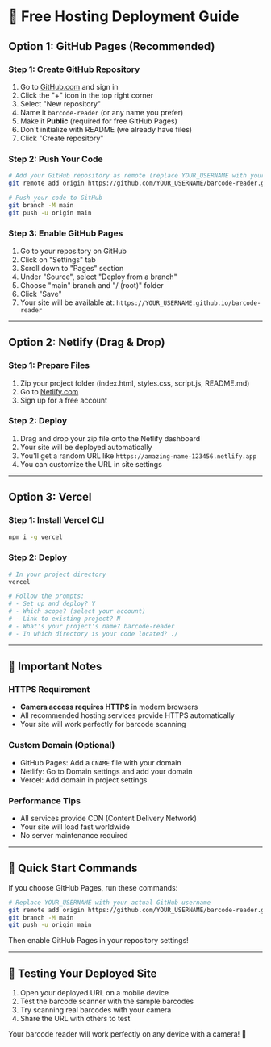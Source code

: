# 🚀 Free Hosting Deployment Guide

## Option 1: GitHub Pages (Recommended)

### Step 1: Create GitHub Repository
1. Go to [GitHub.com](https://github.com) and sign in
2. Click the "+" icon in the top right corner
3. Select "New repository"
4. Name it `barcode-reader` (or any name you prefer)
5. Make it **Public** (required for free GitHub Pages)
6. Don't initialize with README (we already have files)
7. Click "Create repository"

### Step 2: Push Your Code
```bash
# Add your GitHub repository as remote (replace YOUR_USERNAME with your GitHub username)
git remote add origin https://github.com/YOUR_USERNAME/barcode-reader.git

# Push your code to GitHub
git branch -M main
git push -u origin main
```

### Step 3: Enable GitHub Pages
1. Go to your repository on GitHub
2. Click on "Settings" tab
3. Scroll down to "Pages" section
4. Under "Source", select "Deploy from a branch"
5. Choose "main" branch and "/ (root)" folder
6. Click "Save"
7. Your site will be available at: `https://YOUR_USERNAME.github.io/barcode-reader`

---

## Option 2: Netlify (Drag & Drop)

### Step 1: Prepare Files
1. Zip your project folder (index.html, styles.css, script.js, README.md)
2. Go to [Netlify.com](https://netlify.com)
3. Sign up for a free account

### Step 2: Deploy
1. Drag and drop your zip file onto the Netlify dashboard
2. Your site will be deployed automatically
3. You'll get a random URL like `https://amazing-name-123456.netlify.app`
4. You can customize the URL in site settings

---

## Option 3: Vercel

### Step 1: Install Vercel CLI
```bash
npm i -g vercel
```

### Step 2: Deploy
```bash
# In your project directory
vercel

# Follow the prompts:
# - Set up and deploy? Y
# - Which scope? (select your account)
# - Link to existing project? N
# - What's your project's name? barcode-reader
# - In which directory is your code located? ./
```

---

## 🔧 Important Notes

### HTTPS Requirement
- **Camera access requires HTTPS** in modern browsers
- All recommended hosting services provide HTTPS automatically
- Your site will work perfectly for barcode scanning

### Custom Domain (Optional)
- GitHub Pages: Add a `CNAME` file with your domain
- Netlify: Go to Domain settings and add your domain
- Vercel: Add domain in project settings

### Performance Tips
- All services provide CDN (Content Delivery Network)
- Your site will load fast worldwide
- No server maintenance required

---

## 🎯 Quick Start Commands

If you choose GitHub Pages, run these commands:

```bash
# Replace YOUR_USERNAME with your actual GitHub username
git remote add origin https://github.com/YOUR_USERNAME/barcode-reader.git
git branch -M main
git push -u origin main
```

Then enable GitHub Pages in your repository settings!

---

## 📱 Testing Your Deployed Site

1. Open your deployed URL on a mobile device
2. Test the barcode scanner with the sample barcodes
3. Try scanning real barcodes with your camera
4. Share the URL with others to test

Your barcode reader will work perfectly on any device with a camera! 🎉

